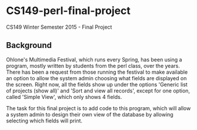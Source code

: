 # CS149-perl-final-project
CS149 Winter Semester 2015 - Final Project
## Background
Ohlone's Multimedia Festival, which runs every Spring, has been using a program, mostly written by students from the perl class, over the years. There has been a request from those running the festival to make available an option to allow the system admin choosing what fields are displayed on the screen. Right now, all the fields show up under the options 'Generic list of projects (show all)' and 'Sort and view all records', except for one option, called 'Simple View', which only shows 4 fields.

The task for this final project is to add code to this program, which will allow
a system admin to design their own view of the database by allowing selecting
which fields will print.
